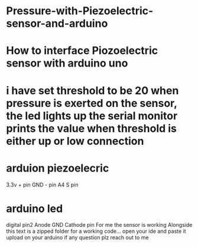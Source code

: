 # Pressure-with-Piezoelectric-sensor-and-arduino
How to interface Piozoelectric sensor with arduino uno
===========================================================
i have set threshold to be 20
when pressure is exerted on the sensor, the led lights up
the serial monitor prints the value when threshold is either up or low 
connection
==============================
arduion       piezoelecric
================================
 3.3v           + pin
 GND            - pin
 A4             S pin

arduino         led
===========================
digital pin2    Anode 
GND             Cathode pin 
For me the sensor is working
Alongside this text is a zipped folder for a working code... 
open your ide and paste it
upload on your arduino
if any question plz reach out to me


